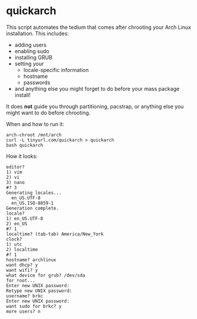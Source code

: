 quickarch
=================
This script automates the tedium
that comes after chrooting your
Arch Linux installation. This includes:
* adding users
* enabling sudo
* installing GRUB
* setting your
  - locale-specific information
  - hostname
  - passwords
* and anything else you might forget to do
  before your mass package install!

It does **not** guide you
through partitioning, pacstrap,
or anything else you might want to do
before chrooting.

When and how to run it:
```
arch-chroot /mnt/arch
curl -L tinyurl.com/quickarch > quickarch
bash quickarch
```

How it looks:
```
editor?
1) vim
2) vi
3) nano
#? 3
Generating locales...
  en_US.UTF-8
  en_US.ISO-8859-1
Generation complete.
locale?
1) en_US.UTF-8
2) en_US
#? 1
localtime? (tab-tab) America/New_York
clock?
1) utc
2) localtime
#? 1
hostname? archlinux
want dhcp? y
want wifi? y
what device for grub? /dev/sda
for root...
Enter new UNIX password:
Retype new UNIX password:
username? brkc
Enter new UNIX password:
want sudo for brkc? y
more users? n
```

